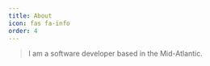 ```yaml
---
title: About
icon: fas fa-info
order: 4
---
```



> I am a software developer based in the Mid-Atlantic. 